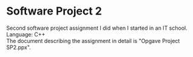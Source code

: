 # Software Project 2
Second software project assignment I did when I started in an IT school. Language: C++  <br/>
The document describing the assignment in detail is "Opgave Project SP2.ppx".

